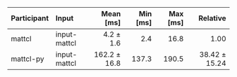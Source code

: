 | Participant | Input | Mean [ms] | Min [ms] | Max [ms] | Relative |
|:---|:---|---:|---:|---:|---:|
| mattcl | input-mattcl | 4.2 ± 1.6 | 2.4 | 16.8 | 1.00 |
| mattcl-py | input-mattcl | 162.2 ± 16.8 | 137.3 | 190.5 | 38.42 ± 15.24 |

